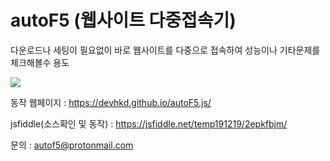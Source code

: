 # autoF5 (웹사이트 다중접속기)

다운로드나 세팅이 필요없이 
바로 웹사이트를 다중으로 접속하여 
성능이나 기타문제를 체크해볼수 용도


![](https://devhkd.github.io/autoF5.js/temp/(19-12-22)01.png)


동작 웹페이지 : https://devhkd.github.io/autoF5.js/ 

jsfiddle(소스확인 및 동작) : https://jsfiddle.net/temp191219/2epkfbjm/

문의 : autof5@protonmail.com
